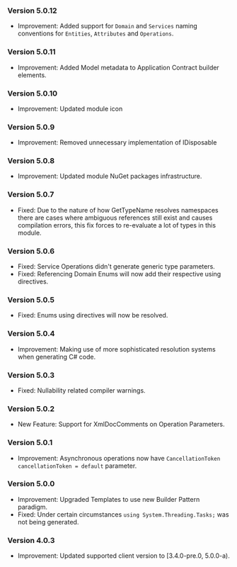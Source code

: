 ### Version 5.0.12

- Improvement: Added support for `Domain` and `Services` naming conventions for `Entities`, `Attributes` and `Operations`.

### Version 5.0.11

- Improvement: Added Model metadata to Application Contract builder elements.

### Version 5.0.10

- Improvement: Updated module icon

### Version 5.0.9

- Improvement: Removed unnecessary implementation of IDisposable 

### Version 5.0.8

- Improvement: Updated module NuGet packages infrastructure.

### Version 5.0.7

- Fixed: Due to the nature of how GetTypeName resolves namespaces there are cases where ambiguous references still exist and causes compilation errors, this fix forces to re-evaluate a lot of types in this module.

### Version 5.0.6

- Fixed: Service Operations didn't generate generic type parameters.
- Fixed: Referencing Domain Enums will now add their respective using directives.

### Version 5.0.5

- Fixed: Enums using directives will now be resolved.

### Version 5.0.4

- Improvement: Making use of more sophisticated resolution systems when generating C# code.

### Version 5.0.3

- Fixed: Nullability related compiler warnings.

### Version 5.0.2

- New Feature: Support for XmlDocComments on Operation Parameters.

### Version 5.0.1

- Improvement: Asynchronous operations now have `CancellationToken cancellationToken = default` parameter.

### Version 5.0.0

- Improvement: Upgraded Templates to use new Builder Pattern paradigm.
- Fixed: Under certain circumstances `using System.Threading.Tasks;` was not being generated.

### Version 4.0.3

- Improvement: Updated supported client version to [3.4.0-pre.0, 5.0.0-a).
